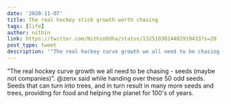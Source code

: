 ```yaml
---
date: '2020-11-07'
title: The real hockey stick growth worth chasing
tags: [life]
author: nithin
link: https://twitter.com/Nithin0dha/status/1325103024402919433?s=20
post_type: tweet
description: '"The real hockey curve growth we all need to be chasing - seeds (maybe not companies)".  @zenx  said while handing over these 50 odd seeds. Seeds that can ...'
---
```


"The real hockey curve growth we all need to be chasing - seeds (maybe not companies)".  @zenx  said while handing over these 50 odd seeds. Seeds that can turn into trees, and in turn result in many more seeds and trees, providing for food and helping the planet for 100's of years.